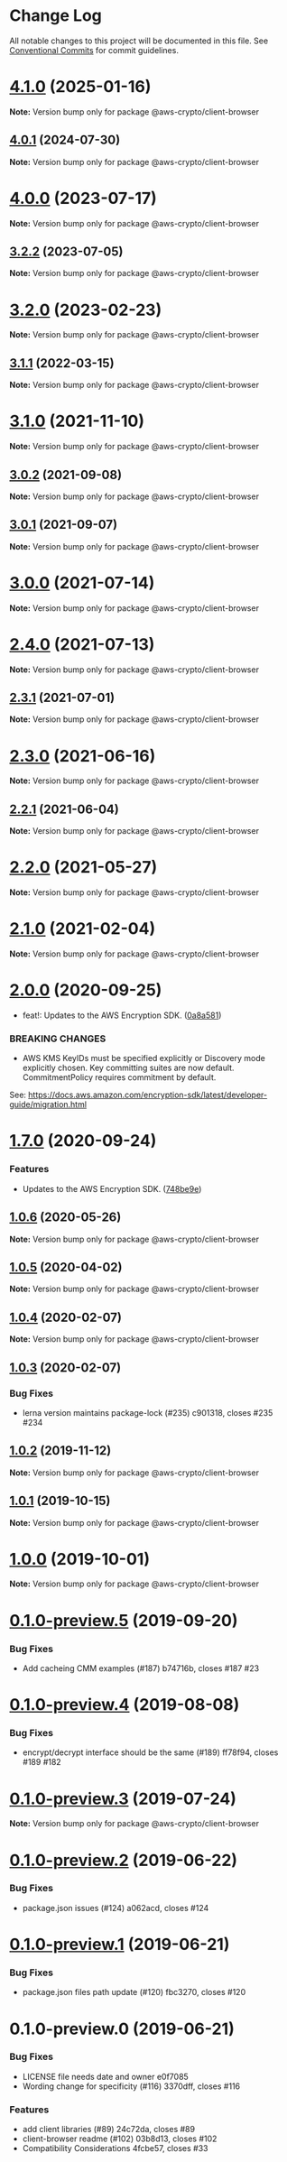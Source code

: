 # Change Log

All notable changes to this project will be documented in this file.
See [Conventional Commits](https://conventionalcommits.org) for commit guidelines.

# [4.1.0](https://github.com/aws/aws-encryption-sdk-javascript/compare/v4.0.2...v4.1.0) (2025-01-16)

**Note:** Version bump only for package @aws-crypto/client-browser

## [4.0.1](https://github.com/aws/aws-encryption-sdk-javascript/compare/v4.0.0...v4.0.1) (2024-07-30)

**Note:** Version bump only for package @aws-crypto/client-browser

# [4.0.0](https://github.com/aws/aws-encryption-sdk-javascript/compare/v3.2.2...v4.0.0) (2023-07-17)

**Note:** Version bump only for package @aws-crypto/client-browser

## [3.2.2](https://github.com/aws/aws-encryption-sdk-javascript/compare/v3.2.1...v3.2.2) (2023-07-05)

**Note:** Version bump only for package @aws-crypto/client-browser

# [3.2.0](https://github.com/aws/aws-encryption-sdk-javascript/compare/v3.1.1...v3.2.0) (2023-02-23)

**Note:** Version bump only for package @aws-crypto/client-browser

## [3.1.1](https://github.com/aws/aws-encryption-sdk-javascript/compare/v3.1.0...v3.1.1) (2022-03-15)

**Note:** Version bump only for package @aws-crypto/client-browser

# [3.1.0](https://github.com/aws/aws-encryption-sdk-javascript/compare/v3.0.3...v3.1.0) (2021-11-10)

**Note:** Version bump only for package @aws-crypto/client-browser

## [3.0.2](https://github.com/aws/aws-encryption-sdk-javascript/compare/v3.0.0...v3.0.2) (2021-09-08)

**Note:** Version bump only for package @aws-crypto/client-browser

## [3.0.1](https://github.com/aws/aws-encryption-sdk-javascript/compare/v3.0.0...v3.0.1) (2021-09-07)

**Note:** Version bump only for package @aws-crypto/client-browser

# [3.0.0](https://github.com/aws/aws-encryption-sdk-javascript/compare/v2.4.0...v3.0.0) (2021-07-14)

**Note:** Version bump only for package @aws-crypto/client-browser

# [2.4.0](https://github.com/aws/aws-encryption-sdk-javascript/compare/v2.3.1...v2.4.0) (2021-07-13)

**Note:** Version bump only for package @aws-crypto/client-browser

## [2.3.1](https://github.com/aws/aws-encryption-sdk-javascript/compare/v2.3.0...v2.3.1) (2021-07-01)

**Note:** Version bump only for package @aws-crypto/client-browser

# [2.3.0](https://github.com/aws/aws-encryption-sdk-javascript/compare/v2.2.1...v2.3.0) (2021-06-16)

**Note:** Version bump only for package @aws-crypto/client-browser

## [2.2.1](https://github.com/aws/aws-encryption-sdk-javascript/compare/v2.2.0...v2.2.1) (2021-06-04)

**Note:** Version bump only for package @aws-crypto/client-browser

# [2.2.0](https://github.com/aws/private-aws-encryption-sdk-javascript-staging/compare/@aws-crypto/client-browser@2.1.0...@aws-crypto/client-browser@2.2.0) (2021-05-27)

**Note:** Version bump only for package @aws-crypto/client-browser

# [2.1.0](https://github.com/aws/aws-encryption-sdk-javascript/compare/@aws-crypto/client-browser@2.0.0...@aws-crypto/client-browser@2.1.0) (2021-02-04)

**Note:** Version bump only for package @aws-crypto/client-browser

# [2.0.0](https://github.com/aws/private-aws-encryption-sdk-javascript-staging/compare/@aws-crypto/client-browser@1.7.0...@aws-crypto/client-browser@2.0.0) (2020-09-25)

- feat!: Updates to the AWS Encryption SDK. ([0a8a581](https://github.com/aws/private-aws-encryption-sdk-javascript-staging/commit/0a8a581ab7c058735310016b819caaec6868c0a7))

### BREAKING CHANGES

- AWS KMS KeyIDs must be specified explicitly or Discovery mode explicitly chosen.
  Key committing suites are now default. CommitmentPolicy requires commitment by default.

See: https://docs.aws.amazon.com/encryption-sdk/latest/developer-guide/migration.html

# [1.7.0](https://github.com/aws/private-aws-encryption-sdk-javascript-staging/compare/@aws-crypto/client-browser@1.0.6...@aws-crypto/client-browser@1.7.0) (2020-09-24)

### Features

- Updates to the AWS Encryption SDK. ([748be9e](https://github.com/aws/private-aws-encryption-sdk-javascript-staging/commit/748be9e1799d999a350e9cafbf902d43aeab0aa5))

## [1.0.6](https://github.com/aws/aws-encryption-sdk-javascript/compare/@aws-crypto/client-browser@1.0.5...@aws-crypto/client-browser@1.0.6) (2020-05-26)

**Note:** Version bump only for package @aws-crypto/client-browser

## [1.0.5](https://github.com/aws/aws-encryption-sdk-javascript/compare/@aws-crypto/client-browser@1.0.4...@aws-crypto/client-browser@1.0.5) (2020-04-02)

**Note:** Version bump only for package @aws-crypto/client-browser

## [1.0.4](/compare/@aws-crypto/client-browser@1.0.3...@aws-crypto/client-browser@1.0.4) (2020-02-07)

**Note:** Version bump only for package @aws-crypto/client-browser

## [1.0.3](/compare/@aws-crypto/client-browser@1.0.2...@aws-crypto/client-browser@1.0.3) (2020-02-07)

### Bug Fixes

- lerna version maintains package-lock (#235) c901318, closes #235 #234

## [1.0.2](/compare/@aws-crypto/client-browser@1.0.1...@aws-crypto/client-browser@1.0.2) (2019-11-12)

**Note:** Version bump only for package @aws-crypto/client-browser

## [1.0.1](/compare/@aws-crypto/client-browser@1.0.0...@aws-crypto/client-browser@1.0.1) (2019-10-15)

**Note:** Version bump only for package @aws-crypto/client-browser

# [1.0.0](/compare/@aws-crypto/client-browser@0.1.0-preview.5...@aws-crypto/client-browser@1.0.0) (2019-10-01)

**Note:** Version bump only for package @aws-crypto/client-browser

# [0.1.0-preview.5](/compare/@aws-crypto/client-browser@0.1.0-preview.4...@aws-crypto/client-browser@0.1.0-preview.5) (2019-09-20)

### Bug Fixes

- Add cacheing CMM examples (#187) b74716b, closes #187 #23

# [0.1.0-preview.4](/compare/@aws-crypto/client-browser@0.1.0-preview.3...@aws-crypto/client-browser@0.1.0-preview.4) (2019-08-08)

### Bug Fixes

- encrypt/decrypt interface should be the same (#189) ff78f94, closes #189 #182

# [0.1.0-preview.3](/compare/@aws-crypto/client-browser@0.1.0-preview.2...@aws-crypto/client-browser@0.1.0-preview.3) (2019-07-24)

**Note:** Version bump only for package @aws-crypto/client-browser

# [0.1.0-preview.2](/compare/@aws-crypto/client-browser@0.1.0-preview.1...@aws-crypto/client-browser@0.1.0-preview.2) (2019-06-22)

### Bug Fixes

- package.json issues (#124) a062acd, closes #124

# [0.1.0-preview.1](/compare/@aws-crypto/client-browser@0.1.0-preview.0...@aws-crypto/client-browser@0.1.0-preview.1) (2019-06-21)

### Bug Fixes

- package.json files path update (#120) fbc3270, closes #120

# 0.1.0-preview.0 (2019-06-21)

### Bug Fixes

- LICENSE file needs date and owner e0f7085
- Wording change for specificity (#116) 3370dff, closes #116

### Features

- add client libraries (#89) 24c72da, closes #89
- client-browser readme (#102) 03b8d13, closes #102
- Compatibility Considerations 4fcbe57, closes #33
